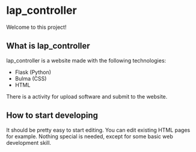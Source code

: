 # lap_controller

Welcome to this project!

## What is lap_controller

lap_controller is a website made with the following technologies:
- Flask (Python)
- Bulma (CSS)
- HTML

There is a activity for upload software and submit to the website.

## How to start developing

It should be pretty easy to start editing.
You can edit existing HTML pages for example.
Nothing special is needed, except for some basic web development skill.



